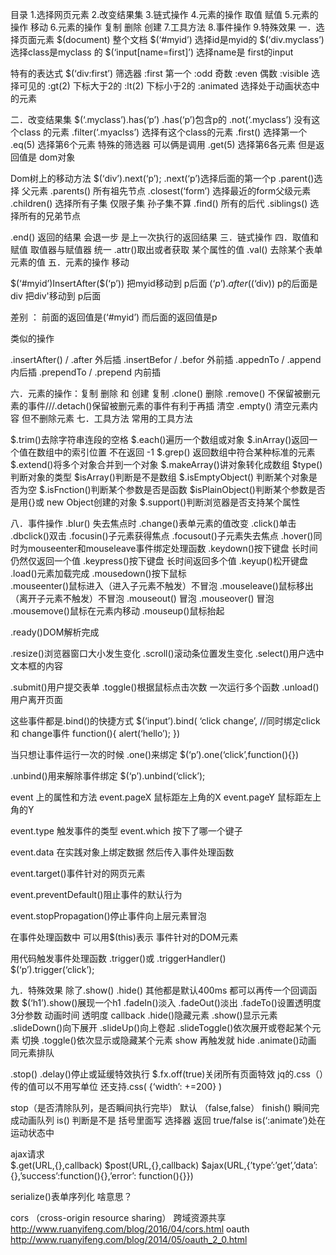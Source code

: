 目录
1.选择网页元素
2.改变结果集
3.链式操作
4.元素的操作 取值 赋值
5.元素的操作  移动
6.元素的操作 复制 删除 创建
7.工具方法
8.事件操作
9.特殊效果
一．选择页面元素
$(document) 整个文档
$(‘#myid’)	选择id是myid的
$(‘div.myclass’)	选择class是myclass 的
$(‘input[name=first]’) 	选择name是 first的input

特有的表达式 $(‘div:first’) 筛选器
:first		第一个
:odd		奇数
:even		偶数
:visible	选择可见的
:gt(2)	下标大于2的
:lt(2)	下标小于2的
:animated	选择处于动画状态中的元素

二．改变结果集	$(‘.myclass’).has(‘p’)
.has(‘p’)包含p的
.not(‘.myclass’)	没有这个class 的元素
.filter(‘.myaclss’)	选择有这个class的元素
.first()	选择第一个
.eq(5)	选择第6个元素	特殊的筛选器  可以俩是调用
.get(5)	选择第6各元素   但是返回值是  dom对象


Dom树上的移动方法	$(‘div’).next(‘p’);
.next(‘p’)选择后面的第一个p
.parent()选择 父元素
.parents()	所有祖先节点
.closest(‘form’)	选择最近的form父级元素
.children()	选择所有子集 仅限子集 孙子集不算
.find() 所有的后代
.siblings()		选择所有的兄弟节点

.end()	返回的结果  会退一步  是上一次执行的返回结果
三．链式操作
四．取值和赋值
取值器与赋值器 统一
.attr()取出或者获取  某个属性的值
.val() 去除某个表单元素的值
五．元素的操作	移动

$(‘#myid’)InsertAfter($(‘p’))	把myid移动到  p后面
$(‘p’).after($(‘div))		p的后面是  div	把div'移动到 p后面

差别 ：   前面的返回值是(‘#myid’)  而后面的返回值是p
  
类似的操作   

.insertAfter()	/	.after	外后插
.insertBefor	/	.befor	外前插
.appednTo	/	.append	内后插
.prependTo	/	.prepend	内前插

六．元素的操作：复制 删除 和 创建
复制  	.clone()
删除	.remove()	不保留被删元素的事件///.detach()保留被删元素的事件有利于再插
清空	.empty()	清空元素内容  但不删除元素
七．工具方法
常用的工具方法

$.trim()去除字符串连段的空格
$.each()遍历一个数组或对象
$.inArray()返回一个值在数组中的索引位置  不在返回  -1
$.grep()	返回数组中符合某种标准的元素
$.extend()将多个对象合并到一个对象
$.makeArray()讲对象转化成数组
$type()判断对象的类型
$isArray()判断是不是数组
$.isEmptyObject() 判断某个对象是否为空
$.isFnction()判断某个参数是否是函数
$isPlainObject()判断某个参数是否是用{}或 new Object创建的对象
$.support()判断浏览器是否支持某个属性

八．事件操作
.blur()	失去焦点时
.change()表单元素的值改变
.click()单击
.dbclick()双击
.focusin()子元素获得焦点
.focusout()子元素失去焦点
.hover()同时为mouseenter和mouseleave事件绑定处理函数
.keydown()按下键盘	长时间仍然仅返回一个值
.keypress()按下键盘	长时间返回多个值
.keyup()松开键盘
.load()元素加载完成
.mousedown()按下鼠标	
.mouseenter()鼠标进入（进入子元素不触发）不冒泡
.mouseleave()鼠标移出（离开子元素不触发）不冒泡
.mouseout()	冒泡
.mouseover()	冒泡
.mousemove()鼠标在元素内移动
.mouseup()鼠标抬起

.ready()DOM解析完成

.resize()浏览器窗口大小发生变化
.scroll()滚动条位置发生变化
.select()用户选中文本框的内容

.submit()用户提交表单
.toggle()根据鼠标点击次数 一次运行多个函数
.unload()用户离开页面


这些事件都是.bind()的快捷方式
$(‘input’).bind(
‘click change’,	//同时绑定click 和 change事件
function(){
alert(‘hello’);
})

当只想让事件运行一次的时候   .one()来绑定  $(‘p’).one(‘click’,function(){})

.unbind()用来解除事件绑定   $(‘p’).unbind(‘click’);

event 上的属性和方法
event.pageX	鼠标距左上角的X
event.pageY	鼠标距左上角的Y

event.type	触发事件的类型
event.which	按下了哪一个键子

event.data	在实践对象上绑定数据  然后传入事件处理函数

event.target()事件针对的网页元素

event.preventDefault()阻止事件的默认行为

event.stopPropagation()停止事件向上层元素冒泡

在事件处理函数中 可以用$(this)表示 事件针对的DOM元素

用代码触发事件处理函数 .trigger()或 .triggerHandler()	
$(‘p’).trigger(‘click’);


九．特殊效果	除了.show()  .hide() 其他都是默认400ms  都可以再传一个回调函数
$(‘h1’).show()展现一个h1
.fadeIn()淡入
.fadeOut()淡出
.fadeTo()设置透明度	3分参数  动画时间 透明度 callback
.hide()隐藏元素
.show()显示元素
.slideDown()向下展开
.slideUp()向上卷起
.slideToggle()依次展开或卷起某个元素 切换 
.toggle()依次显示或隐藏某个元素   show 再触发就 hide
.animate()动画	同元素排队 

.stop()	.delay()停止或延缓特效执行     $.fx.off(true)关闭所有页面特效
jq的.css（）传的值可以不用写单位
还支持.css(	{‘width’: +=200}	)

stop（是否清除队列，是否瞬间执行完毕）  默认 （false,false）
finish()	瞬间完成动画队列
is()	判断是不是	括号里面写 选择器  返回 true/false
is(‘:animate’)处在运动状态中

ajax请求  
$.get(URL,{},callback)
$post(URL,{},callback)
$ajax(URL,{’type’:’get’,’data’:{},’success’:function(){},’error’: function(){}})

serialize()表单序列化   啥意思？





cors  （cross-origin resource sharing） 跨域资源共享
http://www.ruanyifeng.com/blog/2016/04/cors.html
oauth
http://www.ruanyifeng.com/blog/2014/05/oauth_2_0.html